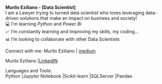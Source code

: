 **Murilo Eziliano - [Data Scientist]**  </br>
I am a Lawyer trying to turned data scientist who loves leveraging data-driven solutions that make an impact on business and society! </br>
💻 I'm learning *Python* and *Power Bi* </br>
📈 I’m constantly learning and Improving my skills, my coding... </br>
📊 I’m looking to collaborate with other Data Scientists</br>


Connect with me:
Murilo Eziliano | [medium](https://medium.com/@murilosez06)

Murilo Eziliano |[LinkedIN](https://www.linkedin.com/in/murilo-eziliano/)


Languages and Tools:</br>
Python |Jupyter Notebook |Scikit-learn |SQLServer |Pandas




